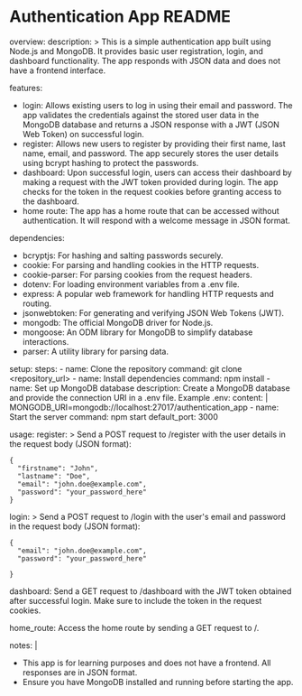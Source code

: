# Authentication App README

overview:
  description: >
    This is a simple authentication app built using Node.js and MongoDB. It provides basic user registration, login, and dashboard functionality. The app responds with JSON data and does not have a frontend interface.

features:
  - login: Allows existing users to log in using their email and password. The app validates the credentials against the stored user data in the MongoDB database and returns a JSON response with a JWT (JSON Web Token) on successful login.
  - register: Allows new users to register by providing their first name, last name, email, and password. The app securely stores the user details using bcrypt hashing to protect the passwords.
  - dashboard: Upon successful login, users can access their dashboard by making a request with the JWT token provided during login. The app checks for the token in the request cookies before granting access to the dashboard.
  - home route: The app has a home route that can be accessed without authentication. It will respond with a welcome message in JSON format.

dependencies:
  - bcryptjs: For hashing and salting passwords securely.
  - cookie: For parsing and handling cookies in the HTTP requests.
  - cookie-parser: For parsing cookies from the request headers.
  - dotenv: For loading environment variables from a .env file.
  - express: A popular web framework for handling HTTP requests and routing.
  - jsonwebtoken: For generating and verifying JSON Web Tokens (JWT).
  - mongodb: The official MongoDB driver for Node.js.
  - mongoose: An ODM library for MongoDB to simplify database interactions.
  - parser: A utility library for parsing data.

setup:
  steps:
    - name: Clone the repository
      command: git clone <repository_url>
    - name: Install dependencies
      command: npm install
    - name: Set up MongoDB database
      description: Create a MongoDB database and provide the connection URI in a .env file. Example .env:
      content: |
        MONGODB_URI=mongodb://localhost:27017/authentication_app
    - name: Start the server
      command: npm start
  default_port: 3000

usage:
  register: >
    Send a POST request to /register with the user details in the request body (JSON format):
    
    {
      "firstname": "John",
      "lastname": "Doe",
      "email": "john.doe@example.com",
      "password": "your_password_here"
    }
   

  login: >
    Send a POST request to /login with the user's email and password in the request body (JSON format):
    
    {
      "email": "john.doe@example.com",
      "password": "your_password_here"
    
    }

  dashboard: 
    Send a GET request to /dashboard with the JWT token obtained after successful login. Make sure to include the token in the request cookies.

  home_route: 
    Access the home route by sending a GET request to /.

notes: |
  - This app is for learning purposes and does not have a frontend. All responses are in JSON format.
  - Ensure you have MongoDB installed and running before starting the app.

